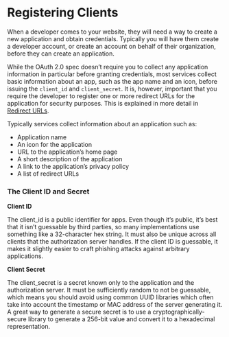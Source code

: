 # Registering Clients

When a developer comes to your website, they will need a way to create a new application and obtain credentials. Typically you will have them create a developer account, or create an account on behalf of their organization, before they can create an application.

While the OAuth 2.0 spec doesn’t require you to collect any application information in particular before granting credentials, most services collect basic information about an app, such as the app name and an icon, before issuing the `client_id` and `client_secret`. It is, however, important that you require the developer to register one or more redirect URLs for the application for security purposes. This is explained in more detail in [Redirect URLs](https://www.oauth.com/oauth2-servers/redirect-uris/).

Typically services collect information about an application such as:

* Application name
* An icon for the application
* URL to the application’s home page
* A short description of the application
* A link to the application’s privacy policy
* A list of redirect URLs

### The Client ID and Secret

**Client ID**

The client\_id is a public identifier for apps. Even though it’s public, it’s best that it isn’t guessable by third parties, so many implementations use something like a 32-character hex string. It must also be unique across all clients that the authorization server handles. If the client ID is guessable, it makes it slightly easier to craft phishing attacks against arbitrary applications.

**Client Secret**

The client\_secret is a secret known only to the application and the authorization server. It must be sufficiently random to not be guessable, which means you should avoid using common UUID libraries which often take into account the timestamp or MAC address of the server generating it. A great way to generate a secure secret is to use a cryptographically-secure library to generate a 256-bit value and convert it to a hexadecimal representation.
